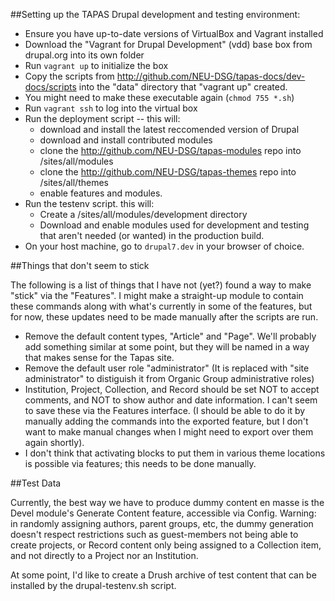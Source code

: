 ##Setting up the TAPAS Drupal development and testing environment:

  * Ensure you have up-to-date versions of VirtualBox and Vagrant installed
  * Download the "Vagrant for Drupal Development" (vdd) base box from drupal.org into its own folder
  * Run `vagrant up` to initialize the box
  * Copy the scripts from http://github.com/NEU-DSG/tapas-docs/dev-docs/scripts into the "data" directory that "vagrant up" created.
  * You might need to make these executable again (`chmod 755 *.sh`)
  * Run `vagrant ssh` to log into the virtual box
  * Run the deployment script -- this will:
     - download and install the latest reccomended version of Drupal
	  - download and install contributed modules
	  - clone the http://github.com/NEU-DSG/tapas-modules repo into /sites/all/modules
	  - clone the http://github.com/NEU-DSG/tapas-themes repo into /sites/all/themes
	  - enable features and modules.
  * Run the testenv script. this will:
     - Create a /sites/all/modules/development directory
	  - Download and enable modules used for development and testing that aren't needed (or wanted) in the production build.
  * On your host machine, go to `drupal7.dev` in your browser of choice.

##Things that don't seem to stick

The following is a list of things that I have not (yet?) found a way to make "stick" via the "Features". I might make a straight-up module to contain these commands along with what's currently in some of the features, but for now, these updates need to be made manually after the scripts are run.
 * Remove the default content types, "Article" and "Page". We'll probably add something similar at some point, but they will be named in a way that makes sense for the Tapas site.
 * Remove the default user role "administrator" (It is replaced with "site administrator" to distiguish it from Organic Group administrative roles)
 * Institution, Project, Collection, and Record should be set NOT to accept comments, and NOT to show author and date information. I can't seem to save these via the Features interface. (I should be able to do it by manually adding the commands into the exported feature, but I don't want to make manual changes when I might need to export over them again shortly).
 * I don't think that activating blocks to put them in various theme locations is possible via features; this needs to be done manually.

##Test Data

Currently, the best way we have to produce dummy content en masse is the Devel module's Generate Content feature, accessible via Config. Warning: in randomly assigning authors, parent groups, etc, the dummy generation doesn't respect restrictions such as guest-members not being able to create projects, or Record content only being assigned to a Collection item, and not directly to a Project nor an Institution.

At some point, I'd like to create a Drush archive of test content that can be installed by the drupal-testenv.sh script.

